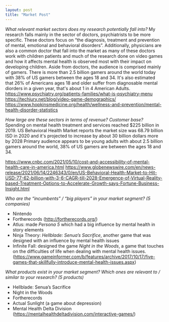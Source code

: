 ```yaml
---
layout: post
title: "Market Post"
---
```


*What relevant market sectors does my research potentially fall into?*
My research falls mainly in the sector of doctors, psychiatrists to be more specific. These doctors focus on “the diagnosis, treatment and prevention of mental, emotional and behavioral disorders”. Additionally, physicians are also a common doctor that fall into the market as many of these doctors work with children patients and much of the research done on video games and how it affects mental health is observed most with their impact on developing children. 
Aside from doctors, the audience is comprised mainly of gamers. There is more than 2.5 billion gamers around the world today with 38% of US gamers between the ages 18 and 34. It's also estimated that 26% of Americans ages 18 and older suffer from diagnosable mental diorders in a given year, that's about 1 in 4 American Adults. 
https://www.psychiatry.org/patients-families/what-is-psychiatry-menu
https://techjury.net/blog/video-game-demographics/
https://www.hopkinsmedicine.org/health/wellness-and-prevention/mental-health-disorder-statistics

*How large are these sectors in terms of revenue? Customer base?*
Spending on mental health treatment and services reached $225 billion in 2019.
US Behavioral Health Market reports the market size was 68.79 billion ISD in 2020 and it's projected to increase by about 30 billion dollars more by 2028
Primary audience appears to be young adults with about 2.5 billion gamers around the world, 38% of US gamers are between the ages 18 and 34.

https://www.cnbc.com/2021/05/10/cost-and-accessibility-of-mental-health-care-in-america.html
https://www.globenewswire.com/en/news-release/2021/06/14/2246343/0/en/US-Behavioral-Health-Market-to-Hit-USD-77-62-billion-with-3-6-CAGR-till-2028-Emergence-of-Virtual-Reality-based-Treatment-Options-to-Accelerate-Growth-says-Fortune-Business-Insight.html

*Who are the “incumbents” / “big players” in your market segment? (5 companies)*
* Nintendo
* Fortherecords (http://fortherecords.org/)
* Atlus: made *Persona 5* which had a big influence by mental health in story elements
* Ninja Theory: *Hellblade: Senua’s Sacrifice*, another game that was designed with an influence by mental health issues
* Infinite Fall: designed the game *Night in the Woods*, a game that touches on the difficulties of life when dealing with mental health issues.
(https://www.gameinformer.com/b/features/archive/2017/10/17/five-games-that-skillfully-introduce-mental-health-issues.aspx)

*What products exist in your market segment? Which ones are relevant to / similar to your research? (5 products)*
* Hellblade: Senua’s Sacrifice
* Night in the Woods
* Fortherecords
* Actual Sunlight (a game about depression)
* Mental Health Delta Division (https://mentalhealthdeltadivision.com/interactive-games/)
